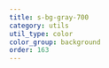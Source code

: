```yaml
---
title: s-bg-gray-700
category: utils
util_type: color
color_group: background
order: 163
---
```

<div class="s-bg-gray-700"></div>